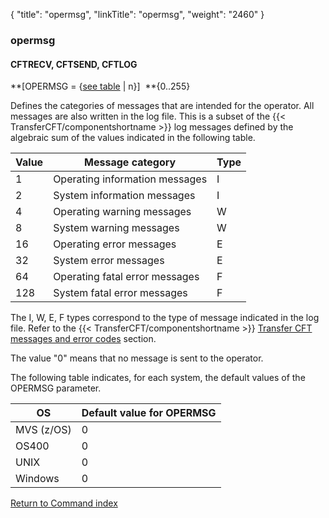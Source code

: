 {
    "title": "opermsg",
    "linkTitle": "opermsg",
    "weight": "2460"
}<span id="opermsg"></span>

### opermsg

<span id="opermsg_CFTRECV"></span><span id="opermsg_CFTLOG"></span>

#### CFTRECV, CFTSEND, CFTLOG

**\[OPERMSG = {<u>see table</u> | n}\]
 **{0..255}

Defines the categories of messages that are intended for the operator. All
messages are also written in the log file. This is a subset of the  {{< TransferCFT/componentshortname  >}} log messages
defined by the algebraic sum of the values indicated in the following
table.


| Value  | Message category  | Type  |
| --- | --- | --- |
|  1  |  Operating information messages  |  I  |
|  2  |  System information messages  |  I  |
|  4  |  Operating warning messages  |  W  |
|  8  |  System warning messages  |  W  |
|  16  |  Operating error messages  |  E  |
|  32  |  System error messages  |  E  |
|  64  |  Operating fatal error messages  |  F  |
|  128  |  System fatal error messages  |  F  |


The I, W, E, F types correspond to the type of message indicated in
the log file. Refer to the  {{< TransferCFT/componentshortname  >}} <a href="../../../../troubleshoot_intro/messages_and_error_codes_start_here" class="MCXref xref">Transfer CFT messages
and error codes</a> section.

The value "0" means that no message is sent to the operator.

The following table indicates, for each system, the default values of
the OPERMSG parameter.


|  OS  |  Default value for OPERMSG  |
| --- | --- |
|  MVS (z/OS)  |  0  |
|  OS400  |  0  |
|  UNIX  |  0  |
|  Windows  |  0  |


[Return to Command index](../../)

